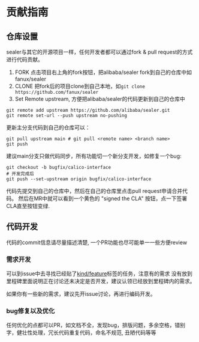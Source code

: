 # 贡献指南

## 仓库设置

sealer与其它的开源项目一样，任何开发者都可以通过fork & pull request的方式进行代码贡献。

1. FORK 点击项目右上角的fork按钮，把alibaba/sealer fork到自己的仓库中如 fanux/sealer
2. CLONE 把fork后的项目clone到自己本地，如`git clone https://github.com/fanux/sealer`
3. Set Remote upstream, 方便把alibaba/sealer的代码更新到自己的仓库中

```shell script
git remote add upstream https://github.com/alibaba/sealer.git
git remote set-url --push upstream no-pushing
```

更新主分支代码到自己的仓库可以：

```shell script
git pull upstream main # git pull <remote name> <branch name>
git push
```

建议main分支只做代码同步，所有功能切一个新分支开发，如修复一个bug:

```shell script
git checkout -b bugfix/calico-interface
# 开发完成后
git push --set-upstream origin bugfix/calico-interface
```

代码先提交到自己的仓库中，然后在自己的仓库里点击pull request申请合并代码。
然后在MR中就可以看到一个黄色的 "signed the CLA" 按钮，点一下签署CLA直至按钮变绿.

## 代码开发

代码的commit信息请尽量描述清楚, 一个PR功能也尽可能单一一些方便review

### 需求开发

可以到issue中去寻找已经贴了[kind/feature](https://github.com/alibaba/sealer/issues?q=is%3Aissue+is%3Aopen+label%3Akind%2Ffeature)标签的任务，注意有的需求
没有放到里程碑里面说明正在讨论还未决定是否开发，建议认领已经放到里程碑内的需求。

如果你有一些新的需求，建议先开issue讨论，再进行编码开发。

### bug修复以及优化

任何优化的点都可以PR，如文档不全，发现bug，排版问题，多余空格，错别字，健壮性处理，冗长代码重复代码，命名不规范, 丑陋代码等等